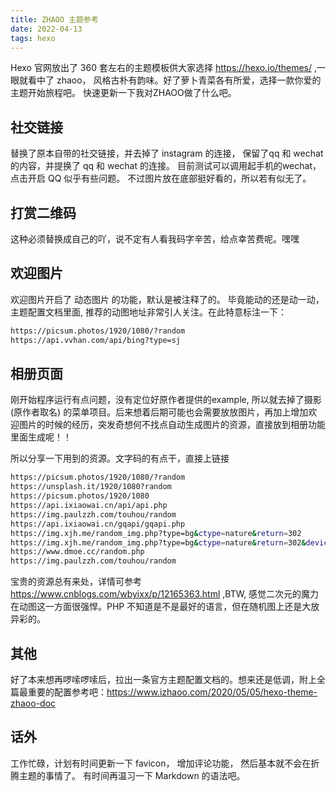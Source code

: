```yaml
---
title: ZHAOO 主题参考
date: 2022-04-13
tags: hexo
---
```

Hexo 官网放出了 360 套左右的主题模板供大家选择 https://hexo.io/themes/ ,一眼就看中了 zhaoo， 风格古朴有韵味。好了萝卜青菜各有所爱，选择一款你爱的主题开始旅程吧。 快速更新一下我对ZHAOO做了什么吧。

## 社交链接
替换了原本自带的社交链接，并去掉了 instagram 的连接， 保留了qq 和 wechat 的内容，并提换了 qq 和 wechat 的连接。 目前测试可以调用起手机的wechat， 点击开启 QQ 似乎有些问题。 不过图片放在底部挺好看的，所以若有似无了。

## 打赏二维码
这种必须替换成自己的吖，说不定有人看我码字辛苦，给点幸苦费呢。嘿嘿

## 欢迎图片
欢迎图片开启了 动态图片 的功能，默认是被注释了的。 毕竟能动的还是动一动，主题配置文档里面, 推荐的动图地址非常引人关注。在此特意标注一下：
```sh
https://picsum.photos/1920/1080/?random
https://api.vvhan.com/api/bing?type=sj
```

## 相册页面
刚开始程序运行有点问题，没有定位好原作者提供的example, 所以就去掉了摄影(原作者取名) 的菜单项目。后来想着后期可能也会需要放放图片，再加上增加欢迎图片的时候的经历，突发奇想何不找点自动生成图片的资源，直接放到相册功能里面生成呢！！

所以分享一下用到的资源。文字码的有点干，直接上链接
```sh
https://picsum.photos/1920/1080/?random
https://unsplash.it/1920/1080?random
https://picsum.photos/1920/1080
https://api.ixiaowai.cn/api/api.php
https://img.paulzzh.com/touhou/random
https://api.ixiaowai.cn/gqapi/gqapi.php
https://img.xjh.me/random_img.php?type=bg&ctype=nature&return=302
https://img.xjh.me/random_img.php?type=bg&ctype=nature&return=302&device=mobile
https://www.dmoe.cc/random.php
https://img.paulzzh.com/touhou/random
```
宝贵的资源总有来处，详情可参考 https://www.cnblogs.com/wbyixx/p/12165363.html ,BTW, 感觉二次元的魔力在动图这一方面很强悍。PHP 不知道是不是最好的语言，但在随机图上还是大放异彩的。

## 其他
好了本来想再啰嗦啰嗦后，拉出一条官方主题配置文档的。想来还是低调，附上全篇最重要的配置参考吧：https://www.izhaoo.com/2020/05/05/hexo-theme-zhaoo-doc 

## 话外
工作忙碌，计划有时间更新一下 favicon， 增加评论功能， 然后基本就不会在折腾主题的事情了。 有时间再温习一下 Markdown 的语法吧。




